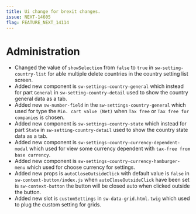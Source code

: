 ```yaml
---
title: Ui change for brexit changes.
issue: NEXT-14605
flag: FEATURE_NEXT_14114
---
```

# Administration
* Changed the value of `showSelection` from `false` to `true` in `sw-setting-country-list` for able multiple delete countries in the country setting list screen.
* Added new component is `sw-settings-country-general` which instead for part `General` in `sw-setting-country-detail` used to show the country general data as a tab.
* Added new `sw-number-field` in the `sw-settings-country-general` which used for type the `Min. cart value (Net)` when `Tax free` or `Tax free for companies` is chosen.
* Added new component is `sw-settings-country-state` which instead for part `State` in `sw-setting-country-detail` used to show the country state data as a tab.
* Added new component is `sw-settings-country-currency-dependent-modal` which used for view some currency dependent with `tax-free from base currency`.
* Added new component is `sw-settings-country-currency-hamburger-menu` which used for choose currency for settings.
* Added new props is `autoCloseOutsideClick` with default value is `false` in `sw-context-button/index.js` when `autoCloseOutsideClick` have been set is `sw-context-button` the button will be closed auto when clicked outside the button.
* Added new slot is `customSettings` in `sw-data-grid.html.twig` which used to plug the custom setting for grids.
